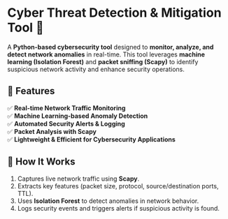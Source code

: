 # Cyber Threat Detection & Mitigation Tool 🚀

A **Python-based cybersecurity tool** designed to **monitor, analyze, and detect network anomalies** in real-time. This tool leverages **machine learning (Isolation Forest)** and **packet sniffing (Scapy)** to identify suspicious network activity and enhance security operations.

## 🔹 Features
✅ **Real-time Network Traffic Monitoring**  
✅ **Machine Learning-based Anomaly Detection**  
✅ **Automated Security Alerts & Logging**  
✅ **Packet Analysis with Scapy**  
✅ **Lightweight & Efficient for Cybersecurity Applications**

## 📌 How It Works
1. Captures live network traffic using **Scapy**.
2. Extracts key features (packet size, protocol, source/destination ports, TTL).
3. Uses **Isolation Forest** to detect anomalies in network behavior.
4. Logs security events and triggers alerts if suspicious activity is found.
